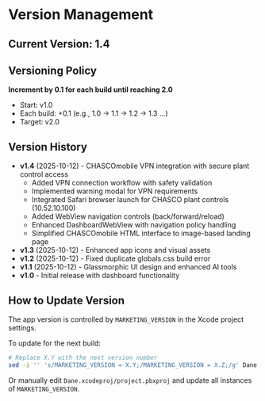 # Version Management

## Current Version: 1.4

## Versioning Policy

**Increment by 0.1 for each build until reaching 2.0**

- Start: v1.0
- Each build: +0.1 (e.g., 1.0 → 1.1 → 1.2 → 1.3 ...)
- Target: v2.0

## Version History

- **v1.4** (2025-10-12) - CHASCOmobile VPN integration with secure plant control access
  - Added VPN connection workflow with safety validation
  - Implemented warning modal for VPN requirements
  - Integrated Safari browser launch for CHASCO plant controls (10.52.10.100)
  - Added WebView navigation controls (back/forward/reload)
  - Enhanced DashboardWebView with navigation policy handling
  - Simplified CHASCOmobile HTML interface to image-based landing page
- **v1.3** (2025-10-12) - Enhanced app icons and visual assets
- **v1.2** (2025-10-12) - Fixed duplicate globals.css build error
- **v1.1** (2025-10-12) - Glassmorphic UI design and enhanced AI tools
- **v1.0** - Initial release with dashboard functionality

## How to Update Version

The app version is controlled by `MARKETING_VERSION` in the Xcode project settings.

To update for the next build:

```bash
# Replace X.Y with the next version number
sed -i '' 's/MARKETING_VERSION = X.Y;/MARKETING_VERSION = X.Z;/g' Dane.xcodeproj/project.pbxproj
```

Or manually edit `Dane.xcodeproj/project.pbxproj` and update all instances of `MARKETING_VERSION`.
